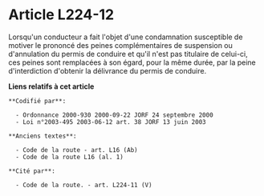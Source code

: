 # Article L224-12

Lorsqu'un conducteur a fait l'objet d'une condamnation susceptible de motiver le prononcé des peines complémentaires de
suspension ou d'annulation du permis de conduire et qu'il n'est pas titulaire de celui-ci, ces peines sont remplacées à son
égard, pour la même durée, par la peine d'interdiction d'obtenir la délivrance du permis de conduire.

**Liens relatifs à cet article**

	**Codifié par**:

	  - Ordonnance 2000-930 2000-09-22 JORF 24 septembre 2000
	  - Loi n°2003-495 2003-06-12 art. 38 JORF 13 juin 2003

	**Anciens textes**:

	  - Code de la route - art. L16 (Ab)
	  - Code de la route L16 (al. 1)

	**Cité par**:

	  - Code de la route. - art. L224-11 (V)
